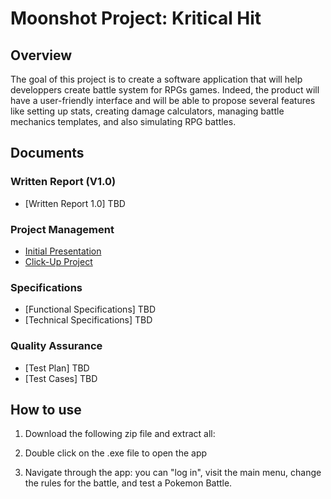 # Moonshot Project: Kritical Hit

## Overview

The goal of this project is to create a software application that will help developpers create battle system for RPGs games. Indeed, the product will have a user-friendly interface and will be able to propose several features like setting up stats, creating damage calculators, managing battle mechanics templates, and also simulating RPG battles. 

## Documents

### Written Report (V1.0)

- [Written Report 1.0] TBD

### Project Management
- [Initial Presentation](https://github.com/PaulNowak36/Kritical-Hit/blob/master/Documents/Presentation.md)
- [Click-Up Project](https://app.clickup.com/9003082302/v/l/4-90030869966-1)

### Specifications
- [Functional Specifications] TBD
- [Technical Specifications] TBD

### Quality Assurance
- [Test Plan] TBD
- [Test Cases] TBD

## How to use

1. Download the following zip file and extract all:

2. Double click on the .exe file to open the app

3. Navigate through the app: you can "log in", visit the main menu, change the rules for the battle, and test a Pokemon Battle.
